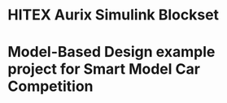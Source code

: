# HITEX Aurix Simulink Blockset
# Model-Based Design example project for Smart Model Car Competition
